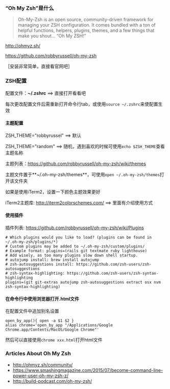 ### “Oh My Zsh”是什么

> Oh-My-Zsh is an open source, community-driven framework for managing your ZSH configuration. It comes bundled with a ton of helpful functions, helpers, plugins, themes, and a few things that make you shout...
> “Oh My ZSH!”

http://ohmyz.sh/

https://github.com/robbyrussell/oh-my-zsh

［安装非常简单，直接看官网吧］

### ZSH配置

配置文件：**~/.zshrc**  ==> 直接打开看看吧

每次更改配置文件后需重新打开命令行tab，或使用`source ~/.zshrc`来使配置生效

#### 主题配置

ZSH_THEME="robbyrussel" ==> 默认

ZSH_THEME="random" ==> 随机，遇到喜欢的时候可使用`echo $ZSH_THEME`查看主题名称

主题列表：https://github.com/robbyrussell/oh-my-zsh/wiki/themes

主题文件置于**~/.oh-my-zsh/themes**，可使用`open ~/.oh-my-zsh/themes`打开该文件夹

如果是使用iTerm2，设置一下颜色主题效果更好

iTerm2主题库: http://iterm2colorschemes.com/ ==> 里面有介绍使用方式

#### 使用插件

插件列表: https://github.com/robbyrussell/oh-my-zsh/wiki/Plugins

```
# Which plugins would you like to load? (plugins can be found in ~/.oh-my-zsh/plugins/*)
# Custom plugins may be added to ~/.oh-my-zsh/custom/plugins/
# Example format: plugins=(rails git textmate ruby lighthouse)
# Add wisely, as too many plugins slow down shell startup.
# autojump install: brew install autojump
# zsh-autosuggestions install: https://github.com/zsh-users/zsh-autosuggestions
# zsh-syntax-highlighting: https://github.com/zsh-users/zsh-syntax-highlighting
plugins=(git git-extras autojump zsh-autosuggestions extract osx nvm zsh-syntax-highlighting)
```

#### 在命令行中使用浏览器打开.html文件

在配置文件中追加别名设置

    open_by_app(){ open -a $1 $2 }
    alias chrome='open_by_app "/Applications/Google Chrome.app/Contents/MacOS/Google Chrome"'

然后可以直接使用`chrome xxx.html`打开html文件

### Articles About Oh My Zsh

* http://ohmyz.sh/community/
* https://www.smashingmagazine.com/2015/07/become-command-line-power-user-oh-my-zsh-z/
* http://build-podcast.com/oh-my-zsh/
